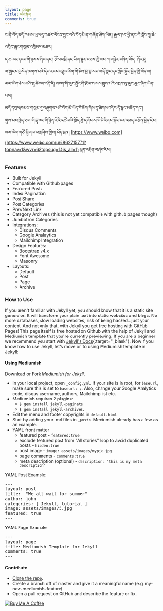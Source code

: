 ```yaml
---
layout: page
title: ངའི་སྐོར།
comments: true
---
```


ང་ནི་བོད་མདོ་ཁམས་ཡུལ་དུ་འཚར་ལོངས་བྱུང་བའི་བོད་མི་ན་གཞོན་ཞིག་ཡིན། རྒྱལ་ཁབ་ཕྱི་ནང་གི་སློབ་གྲྭ་ཆེ་འབྲིང་ཆུང་གསུམ་འགྲིམས་མཐར།   
ད་ཆ་རང་དབང་གི་ཉམས་ཞིབ་དང་།  རྩོམ་འབྲི་དང་ཡིག་སྒྱུར་བཅས་ཀྱི་ལས་ཀ་གཉེར་བཞིན་ཡོད། ཞོར་དུ།    
མ་སྦྱངས་ཐུ་མེད་ཆགས་པའི་དེང་རབས་འཕྲུལ་རིག་གི་ཤེས་བྱ་སྣ་མང་ལ་དོ་སྣང་དང་སློབ་སྦྱོང་བྱེད་ཀྱི་ཡོད་ལ།   
ལམ་ཡིག་ཅེས་པའི་དྲྭ་ཚིགས་འདི་ནི། བདག་གི་ཟུར་སྦྱོང་གི་རྩོལ་བ་ལས་གྲུབ་པའི་འབྲས་བུ་ཆུང་ཆུང་ཞིག་ཡིན་པས།   
མདོ་དབུས་ཁམས་གསུམ་དུ་བཞུགས་པའི་བོད་མི་ཡོད་དོ་ཅོག་གིས་དྲྭ་ཚིགས་འདིར་དོ་སྣང་མཛོད་དང་།    
གུས་པས་ཁྱེད་ཅག་གི་དྲྭ་ནང་གི་ཉིན་རེའི་འཚོ་བའི་ཁྲོད་ཀྱི་དགོས་མཁོ་ཅི་རིགས་སྐོང་བར་འབད་བརྩོན་བྱེད་ངེས།    
ལམ་ཡིག་གཙོ་སྒྲིག་པ་བཀྲ་ཤིས་ཀྱིས། 
པོད་ཕྲན། [https://www.weibo.com](https://www.weibo.com/u/6862715771?topnav=1&wvr=6&topsug=1&is_all=1)
སྐད་འཕྲིན་བཤེར་རིས།

### Features

- Built for Jekyll
- Compatible with Github pages
- Featured Posts
- Index Pagination
- Post Share
- Post Categories
- Prev/Next Link
- Category Archives (this is not yet compatible with github pages though)
- Jumbotron Categories
- Integrations:
    - Disqus Comments
    - Google Analaytics
    - Mailchimp Integration
- Design Features:
    - Bootstrap v4.x
    - Font Awesome
    - Masonry
- Layouts:
    - Default
    - Post
    - Page
    - Archive
    
### How to Use

If you aren't familiar with Jekyll yet, you should know that it is a static site generator. It will transform your plain text into static websites and blogs. No more databases, slow loading websites, risk of being hacked...just your content. And not only that, with Jekyll you get free hosting with GitHub Pages! This page itself is free hosted on Github with the help of Jekyll and Mediumish template that you're currently previewing. If you are a beginner we recommend you start with [Jekyll's Docs](https://jekyllrb.com/docs/installation/){:target="_blank"}. Now if you know how to use Jekyll, let's move on to using Mediumish template in Jekyll:

#### Using Mediumish

Download or Fork *Mediumish for Jekyll*. 
- In your local project, open <code>_config.yml</code>. If your site is in root, for <code>baseurl</code>, make sure this is set to <code>baseurl: /</code>. Also, change your Google Analytics code, disqus username, authors, Mailchimp list etc.
- Mediumish requires 2 plugins: 
    - <code>$ gem install jekyll-paginate</code>
    - <code>$ gem install jekyll-archives</code>.
- Edit the menu and footer copyrights in <code>default.html</code>
- Start by adding your .md files in <code>_posts</code>. Mediumish already has a few as an example. 
- YAML front matter
    - featured post - <code>featured:true</code>
    - exclude featured post from "All stories" loop to avoid duplicated posts - <code>hidden:true</code>
    - post image - <code>image: assets/images/mypic.jpg</code>
    - page comments - <code>comments:true</code>
    - meta description (optional) - <code>description: "this is my meta description"</code>
    
YAML Post Example:
<pre>
---
layout: post
title:  "We all wait for summer"
author: john
categories: [ Jekyll, tutorial ]
image: assets/images/5.jpg
featured: true
---
</pre>

YAML Page Example
<pre>
---
layout: page
title: Mediumish Template for Jekyll
comments: true
---
</pre>

#### Contribute

- [Clone the repo](https://github.com/wowthemesnet/mediumish-theme-jekyll).
- Create a branch off of master and give it a meaningful name (e.g. my-new-mediumish-feature).
- Open a pull request on GitHub and describe the feature or fix.


<a href="https://www.buymeacoffee.com/sal" target="_blank"><img src="https://www.buymeacoffee.com/assets/img/custom_images/orange_img.png" alt="Buy Me A Coffee" style="height: auto !important;width: auto !important;" ></a>